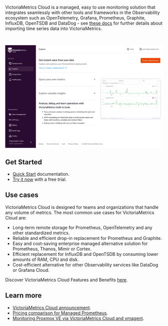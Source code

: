 VictoriaMetrics Cloud is a managed, easy to use monitoring solution that integrates seamlessly with
other tools and frameworks in the Observability ecosystem such as OpenTelemetry, Grafana, Prometheus, Graphite,
InfluxDB, OpenTSDB and DataDog - see [these docs](https://docs.victoriametrics.com/victoriametrics/single-server-victoriametrics/#how-to-import-time-series-data)
for further details about importing time series data into VictoriaMetrics.

<br>

![](get-started/get_started_preview.webp)
<br>

## Get Started
* [Quick Start](https://docs.victoriametrics.com/victoriametrics-cloud/get-started/quickstart/) documentation.
* [Try it now](https://console.victoriametrics.cloud/signUp?utm_source=website&utm_campaign=docs_overview) with a free trial.


## Use cases
VictoriaMetrics Cloud is designed for teams and organizations that handle any volume of metrics. The most common use cases for VictoriaMetrics Cloud are:
* Long-term remote storage for Prometheus, OpenTelemetry and any other standardized metrics.
* Reliable and efficient drop-in replacement for Prometheus and Graphite.
* Easy and cost-saving  enterprise managed alternative solution for Prometheus, Thanos, Mimir or Cortex.
* Efficient replacement for InfluxDB and OpenTSDB by consuming lower amounts of RAM, CPU and disk.
* Cost-efficient alternative for other Observability services like DataDog or Grafana Cloud.

Discover VictoriaMetrics Cloud Features and Benefits [here](https://docs.victoriametrics.com/victoriametrics-cloud/get-started/features/).

## Learn more
* [VictoriaMetrics Cloud announcement](https://victoriametrics.com/blog/introduction-to-managed-monitoring/).
* [Pricing comparison for Managed Prometheus](https://victoriametrics.com/blog/managed-prometheus-pricing/).
* [Monitoring Proxmox VE via VictoriaMetrics Cloud and vmagent](https://victoriametrics.com/blog/proxmox-monitoring-with-dbaas/).
